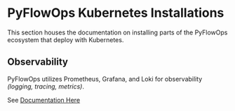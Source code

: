 # PyFlowOps Kubernetes Installations

This section houses the documentation on installing parts of the PyFlowOps ecosystem
that deploy with Kubernetes.

## Observability

PyFlowOps utilizes Prometheus, Grafana, and Loki for observability _(logging, tracing, metrics)_.

See [Documentation Here](./kpgl.md)
